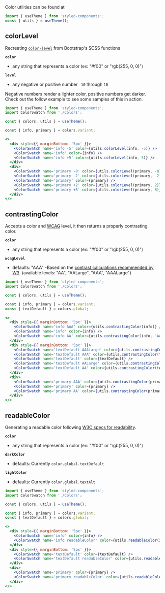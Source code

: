 Color utilities can be found at

```js static
import { useTheme } from 'styled-components';
const { utils } = useTheme();
```

## colorLevel

Recreating [`color-level`](https://github.com/twbs/bootstrap/blob/08ba61e276a6393e8e2b97d56d2feb70a24fe22c/scss/_functions.scss#L97) from Bootstrap's SCSS functions

**`color`**
  - any string that represents a color (ex: "#f00" or "rgb(255, 0, 0)")

**`level`**
  - any negative or positive number `-10` through `10`

Negative numbers render a lighter color, positive numbers get darker. Check out the follow example to see some samples of this in action.

```jsx
import { useTheme } from 'styled-components';
import ColorSwatch from './Colors';

const { colors, utils } = useTheme();

const { info, primary } = colors.variant;

<>
  <div style={{ marginBottom: '5px' }}>
    <ColorSwatch name='info -5' color={utils.colorLevel(info, -5)} />
    <ColorSwatch name='info' color={info} />
    <ColorSwatch name='info +5' color={utils.colorLevel(info, 5)} />
  </div>
  <div>
    <ColorSwatch name='primary -8' color={utils.colorLevel(primary, -8)} />
    <ColorSwatch name='primary -2' color={utils.colorLevel(primary, -2)} />
    <ColorSwatch name='primary' color={primary} />
    <ColorSwatch name='primary +2' color={utils.colorLevel(primary, 2)} />
    <ColorSwatch name='primary +8' color={utils.colorLevel(primary, 8)} />
  </div>
</>
```

## contrastingColor
Accepts a color and [WCAG](https://www.w3.org/TR/WCAG21/#distinguishable) level, it then returns a properly contrasting color.

**`color`**
  - any string that represents a color (ex: "#f00" or "rgb(255, 0, 0)")

**`wcagLevel`**
  - defaults: "AAA" -Based on the [contrast calculations recommended by W3](https://www.w3.org/WAI/WCAG21/Understanding/contrast-enhanced.html). (available levels: "AA", "AALarge", "AAA", "AAALarge")

```jsx
import { useTheme } from 'styled-components';
import ColorSwatch from './Colors';

const { colors, utils } = useTheme();

const { info, primary } = colors.variant;
const { textDefault } = colors.global;

<>
  <div style={{ marginBottom: '5px' }}>
    <ColorSwatch name='info AAA' color={utils.contrastingColor(info)} />
    <ColorSwatch name='info' color={info} />
    <ColorSwatch name='info AA' color={utils.contrastingColor(info, 'AA')} />
  </div>
  <div style={{ marginBottom: '5px' }}>
    <ColorSwatch name='textDefault AAALarge' color={utils.contrastingColor(textDefault, 'AAALarge')} />
    <ColorSwatch name='textDefault AAA' color={utils.contrastingColor(textDefault)} />
    <ColorSwatch name='textDefault' color={textDefault} />
    <ColorSwatch name='textDefault AALarge' color={utils.contrastingColor(textDefault, 'AALarge')} />
    <ColorSwatch name='textDefault AA' color={utils.contrastingColor(textDefault, 'AA')} />
  </div>
  <div>
    <ColorSwatch name='primary AAA' color={utils.contrastingColor(primary)} />
    <ColorSwatch name='primary' color={primary} />
    <ColorSwatch name='primary AA' color={utils.contrastingColor(primary, 'AA')} />
  </div>
</>
```

## readableColor
Generating a readable color following [W3C specs for readability](https://www.w3.org/TR/WCAG20-TECHS/G18.html).

**`color`**
  - any string that represents a color (ex: "#f00" or "rgb(255, 0, 0)")

**`darkColor`**
  - defaults: Currently `color.global.textDefault`

**`lightColor`**
  - defaults: Currently `color.global.textAlt`

```jsx
import { useTheme } from 'styled-components';
import ColorSwatch from './Colors';

const { colors, utils } = useTheme();

const { info, primary } = colors.variant;
const { textDefault } = colors.global;

<>
  <div style={{ marginBottom: '5px' }}>
    <ColorSwatch name='info' color={info} />
    <ColorSwatch name='info readableColor' color={utils.readableColor(info)} />
  </div>
  <div style={{ marginBottom: '5px' }}>
    <ColorSwatch name='textDefault' color={textDefault} />
    <ColorSwatch name='textDefault readableColor' color={utils.readableColor(textDefault)} />
  </div>
  <div>
    <ColorSwatch name='primary' color={primary} />
    <ColorSwatch name='primary readableColor' color={utils.readableColor(primary)} />
  </div>
</>
```
